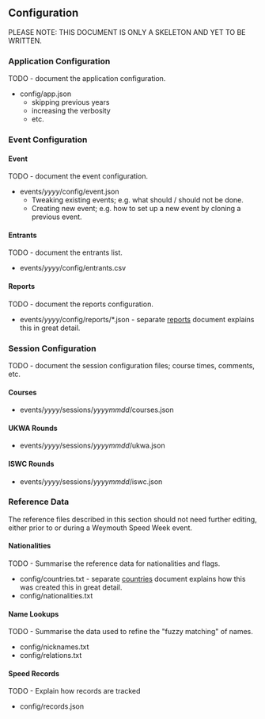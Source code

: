 ## Configuration

PLEASE NOTE: THIS DOCUMENT IS ONLY A SKELETON AND YET TO BE WRITTEN.



### Application Configuration

TODO - document the application configuration.

- config/app.json
    - skipping previous years
    - increasing the verbosity
    - etc.



### Event Configuration

#### Event

TODO - document the event configuration.

- events/*yyyy*/config/event.json
    - Tweaking existing events; e.g. what should / should not be done.
    - Creating new event; e.g. how to set up a new event by cloning a previous event.

#### Entrants

TODO - document the entrants list.

- events/*yyyy*/config/entrants.csv

#### Reports

TODO - document the reports configuration.

- events/*yyyy*/config/reports/*.json - separate [reports](reports.md) document explains this in great detail.



### Session Configuration

TODO - document the session configuration files; course times, comments, etc.

#### Courses

- events/*yyyy*/sessions/*yyyymmdd*/courses.json

#### UKWA Rounds

- events/*yyyy*/sessions/*yyyymmdd*/ukwa.json

#### ISWC Rounds

- events/*yyyy*/sessions/*yyyymmdd*/iswc.json



### Reference Data

The reference files described in this section should not need further editing, either prior to or during a Weymouth Speed Week event.

#### Nationalities

TODO - Summarise the reference data for nationalities and flags.

- config/countries.txt - separate [countries](countries.md) document explains how this was created this in great detail.
- config/nationalities.txt

#### Name Lookups

TODO - Summarise the data used to refine the "fuzzy matching" of names.

- config/nicknames.txt
- config/relations.txt

#### Speed Records

TODO - Explain how records are tracked

- config/records.json
